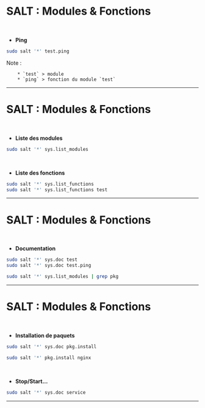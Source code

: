 <!-- Titre: Introduction à Saltstacks -->
<!-- auteur: Xavki https://gitlab.com/xavki -->
<!-- repris par madmax https://github.com/NANDILLONMaxence -->

# SALT : Modules & Fonctions

<br>

* **Ping**

```bash
sudo salt '*' test.ping
```

Note :

		* `test` > module
		* `ping` > fonction du module `test`

--------------------------------------------------------------

# SALT : Modules & Fonctions

<br>

* **Liste des modules**

```bash
sudo salt '*' sys.list_modules
```

<br>

* **Liste des fonctions**

```bash
sudo salt '*' sys.list_functions
sudo salt '*' sys.list_functions test
```

--------------------------------------------------------------

# SALT : Modules & Fonctions

<br>

* **Documentation**

```bash
sudo salt '*' sys.doc test
sudo salt '*' sys.doc test.ping
```

```bash
sudo salt '*' sys.list_modules | grep pkg
```

--------------------------------------------------------------

# SALT : Modules & Fonctions

<br>

* **Installation de paquets**

```bash
sudo salt '*' sys.doc pkg.install
```

```bash
sudo salt '*' pkg.install nginx
```

<br>

* **Stop/Start...**

```bash
sudo salt '*' sys.doc service
```
-------------------------------------------------------------------------
